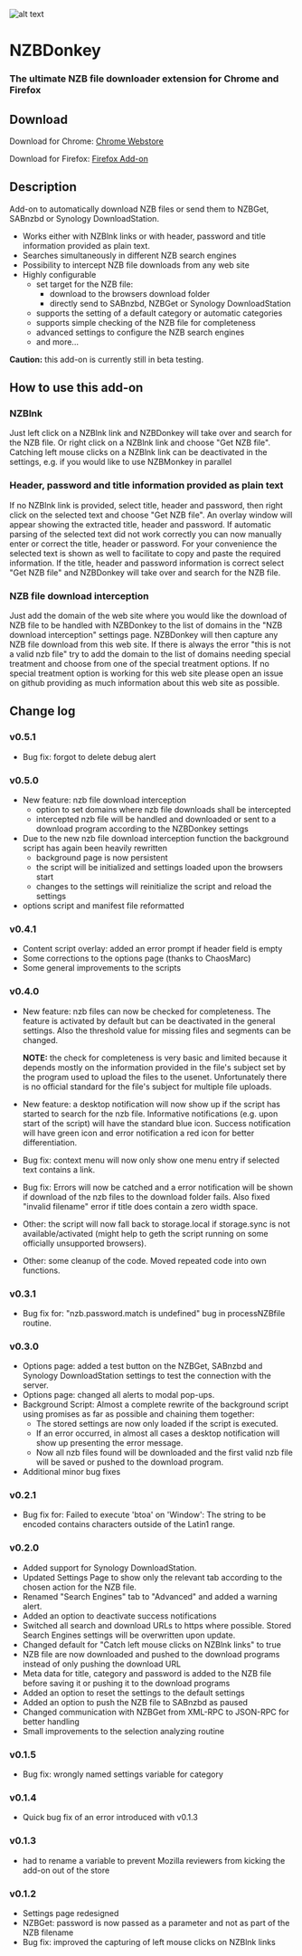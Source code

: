 ![alt text](https://raw.githubusercontent.com/Tensai75/NZBDonkey/master/icons/NZBDonkey_128.png "NZBDonkey Logo")

# NZBDonkey

### The ultimate NZB file downloader extension for Chrome and Firefox

## Download
Download for Chrome: [Chrome Webstore](https://chrome.google.com/webstore/detail/nzbdonkey/edkhpdceeinkcacjdgebjehipmnbomce)

Download for Firefox: [Firefox Add-on](https://addons.mozilla.org/de/firefox/addon/nzbdonkey/)

## Description
Add-on to automatically download NZB files or send them to NZBGet, SABnzbd or Synology DownloadStation.
* Works either with NZBlnk links or with header, password and title information provided as plain text.
* Searches simultaneously in different NZB search engines
* Possibility to intercept NZB file downloads from any web site
* Highly configurable
  * set target for the NZB file:
    * download to the browsers download folder
    * directly send to SABnzbd, NZBGet or Synology DownloadStation
  * supports the setting of a default category or automatic categories
  * supports simple checking of the NZB file for completeness
  * advanced settings to configure the NZB search engines
  * and more...

__Caution:__ this add-on is currently still in beta testing.

## How to use this add-on
### NZBlnk
Just left click on a NZBlnk link and NZBDonkey will take over and search for the NZB file. Or right click on a NZBlnk link and choose "Get NZB file".
Catching left mouse clicks on a NZBlnk link can be deactivated in the settings, e.g. if you would like to use NZBMonkey in parallel

### Header, password and title information provided as plain text
If no NZBlnk link is provided, select title, header and password, then right click on the selected text and choose "Get NZB file".
An overlay window will appear showing the extracted title, header and password. If automatic parsing of the selected text did not work correctly you can now manually enter or correct the title, header or password. For your convenience the selected text is shown as well to facilitate to copy and paste the required information.
If the title, header and password information is correct select "Get NZB file" and NZBDonkey will take over and search for the NZB file.

### NZB file download interception
Just add the domain of the web site where you would like the download of NZB file to be handled with NZBDonkey to the list of domains in the "NZB download interception" settings page. NZBDonkey will then capture any NZB file download from this web site.
If there is always the error "this is not a valid nzb file" try to add the domain to the list of domains needing special treatment and choose from one of the special treatment options.
If no special treatment option is working for this web site please open an issue on github providing as much information about this web site as possible.

## Change log
### v0.5.1
* Bug fix: forgot to delete debug alert

### v0.5.0
* New feature: nzb file download interception
  * option to set domains where nzb file downloads shall be intercepted
  * intercepted nzb file will be handled and downloaded or sent to a download program according to the NZBDonkey settings
* Due to the new nzb file download interception function the background script has again been heavily rewritten
  * background page is now persistent
  * the script will be initialized and settings loaded upon the browsers start
  * changes to the settings will reinitialize the script and reload the settings
* options script and manifest file reformatted

### v0.4.1
* Content script overlay: added an error prompt if header field is empty
* Some corrections to the options page (thanks to ChaosMarc)
* Some general improvements to the scripts

### v0.4.0
* New feature: nzb files can now be checked for completeness. The feature is activated by default but can be deactivated in the general settings. Also the threshold value for missing files and segments can be changed.
  
  **NOTE:** the check for completeness is very basic and limited because it depends mostly on the information provided in the file's subject set by the program used to upload the files to the usenet. Unfortunately there is no official standard for the file's subject for multiple file uploads.
* New feature: a desktop notification will now show up if the script has started to search for the nzb file. Informative notifications (e.g. upon start of the script) will have the standard blue icon. Success notification will have green icon and error notification a red icon for better differentiation.
* Bug fix: context menu will now only show one menu entry if selected text contains a link.
* Bug fix: Errors will now be catched and a error notification will be shown if download of the nzb files to the download folder fails. Also fixed "invalid filename" error if title does contain a zero width space.
* Other: the script will now fall back to storage.local if storage.sync is not available/activated (might help to geth the script running on some officially unsupported browsers).
* Other: some cleanup of the code. Moved repeated code into own functions.

### v0.3.1
* Bug fix for: "nzb.password.match is undefined" bug in processNZBfile routine.

### v0.3.0
* Options page: added a test button on the NZBGet, SABnzbd and Synology DownloadStation settings to test the connection with the server.
* Options page: changed all alerts to modal pop-ups.
* Background Script: Almost a complete rewrite of the background script using promises as far as possible and chaining them together:
  * The stored settings are now only loaded if the script is executed.
  * If an error occurred, in almost all cases a desktop notification will show up presenting the error message.
  * Now all nzb files found will be downloaded and the first valid nzb file will be saved or pushed to the download program.
* Additional minor bug fixes

### v0.2.1
* Bug fix for: Failed to execute 'btoa' on 'Window': The string to be encoded contains characters outside of the Latin1 range.

### v0.2.0
* Added support for Synology DownloadStation.
* Updated Settings Page to show only the relevant tab according to the chosen action for the NZB file.
* Renamed "Search Engines" tab to "Advanced" and added a warning alert.
* Added an option to deactivate success notifications
* Switched all search and download URLs to https where possible. Stored Search Engines settings will be overwritten upon update.
* Changed default for "Catch left mouse clicks on NZBlnk links" to true
* NZB file are now downloaded and pushed to the download programs instead of only pushing the download URL
* Meta data for title, category and password is added to the NZB file before saving it or pushing it to the download programs
* Added an option to reset the settings to the default settings
* Added an option to push the NZB file to SABnzbd as paused
* Changed communication with NZBGet from XML-RPC to JSON-RPC for better handling
* Small improvements to the selection analyzing routine

### v0.1.5
* Bug fix: wrongly named settings variable for category

### v0.1.4
* Quick bug fix of an error introduced with v0.1.3

### v0.1.3
* had to rename a variable to prevent Mozilla reviewers from kicking the add-on out of the store

### v0.1.2
* Settings page redesigned
* NZBGet: password is now passed as a parameter and not as part of the NZB filename
* Bug fix: improved the capturing of left mouse clicks on NZBlnk links
